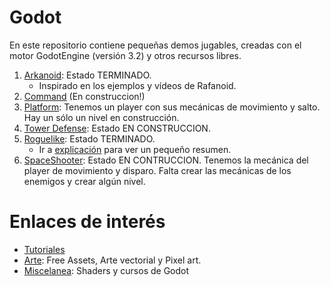 
# Godot

En este repositorio contiene pequeñas demos jugables, creadas con el motor GodotEngine (versión 3.2) y otros recursos libres.

1. [Arkanoid](demos/arkanoid): Estado TERMINADO.
    * Inspirado en los ejemplos y vídeos de Rafanoid.
1. [Command](demos/command) (En construccion!)
1. [Platform](demos/platform): Tenemos un player con sus mecánicas de movimiento y salto. Hay un sólo un nivel en construcción.
1. [Tower Defense](demos/tower-defense): Estado EN CONSTRUCCION.
1. [Roguelike](demos/roguelike): Estado TERMINADO.
    * Ir a [explicación](docs/roguelike/README.md) para ver un pequeño resumen.
1. [SpaceShooter](demos/spaceshooter): Estado EN CONTRUCCION. Tenemos la mecánica del player de movimiento y disparo.
Falta crear las mecánicas de los enemigos y crear algún nivel.


# Enlaces de interés

* [Tutoriales](docs/tutorials.md)
* [Arte](docs/art.md): Free Assets, Arte vectorial y Pixel art.
* [Miscelanea](docs/misc.md): Shaders y cursos de Godot
